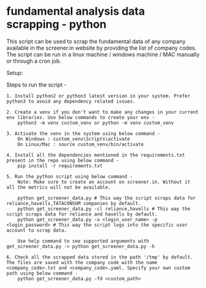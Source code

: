 # fundamental analysis data scrapping - python
This script can be used to scrap the fundamental data of any company available in the screener.in website by providing the list of company codes.
The script can be run in a linux machine / windows machine / MAC manually or through a cron job.

Setup:

Steps to run the script -

    1. Install python2 or python3 latest version in your system. Prefer python3 to avoid any dependency related issues.

    2. Create a venv if you don't want to make any changes in your current env libraries. Use below commands to create your env -
        python3 -m venv custom_venv or python -m venv custom_venv

    3. Activate the venv in the system using below command -
        On Windows : custom_venv\Scripts\activate
        On Linux/Mac : source custom_venv/bin/activate

    4. Install all the dependencies mentioned in the requirements.txt present in the repo using below command -
        pip install -r requirements.txt

    5. Run the python script using below command -
        Note: Make sure to create an account on screener.in. Without it all the metrics will not be available.

        python get_screener_data.py # This way the script scraps data for reliance,havells,TATACONSUM companies by default.
        python get_screener_data.py -cl reliance,havells # This way the script scraps data for reliance and havells by default.
        python get_screener_data.py -u <login_user_name> -p <login_password> # This way the script logs into the specific user account to scrap data.

        Use help command to see supported arguments with get_screener_data.py -> python get_screener_data.py -h

    6. Check all the scrapped data stored in the path '/tmp' by default. The files are saved with the company code with the name <company_code>.txt and <company_code>.yaml. Specify your own custom path using below command -
        python get_screener_data.py -fd <custom_path>
